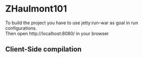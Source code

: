 ZHaulmont101
==============
To build the project you have to use jetty:run-war as goal in run configurations.  
Then open http://localhost:8080/ in your browser

Client-Side compilation
-------------------------



